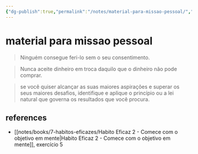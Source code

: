 ```yaml
---
{"dg-publish":true,"permalink":"/notes/material-para-missao-pessoal/","dgHomeLink":true,"dgPassFrontmatter":false,"dgShowBacklinks":true,"dgShowLocalGraph":false}
---
```


# material para missao pessoal

> Ninguém consegue feri-lo sem o seu consentimento.


> Nunca aceite dinheiro em troca daquilo que o dinheiro não pode comprar.

> se você quiser alcançar as suas maiores aspirações e superar os seus maiores desafios, identifique e aplique o princípio ou a lei natural que governa os resultados que você procura.


## references

- [[notes/books/7-habitos-eficazes/Habito Eficaz 2 - Comece com o objetivo em mente|Habito Eficaz 2 - Comece com o objetivo em mente]], exercício 5